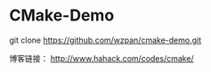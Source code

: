 CMake-Demo
=====
git clone https://github.com/wzpan/cmake-demo.git

博客链接： http://www.hahack.com/codes/cmake/
